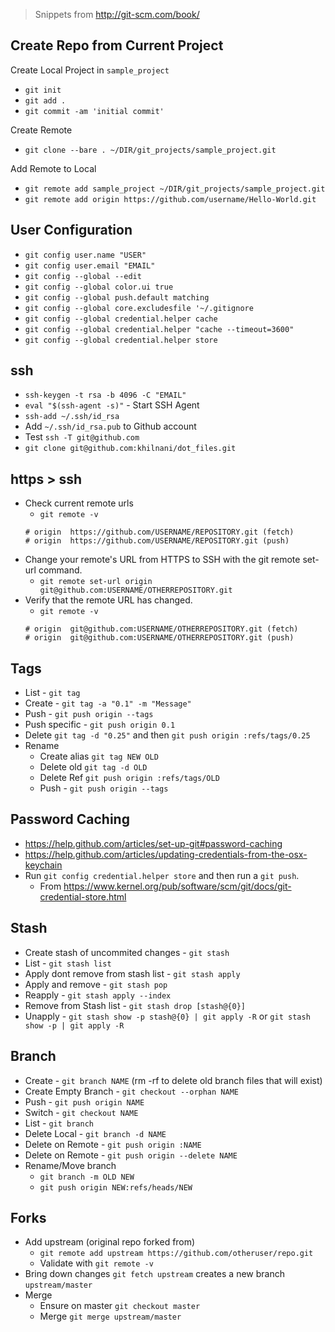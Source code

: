 > Snippets from http://git-scm.com/book/

Create Repo from Current Project
---------------

Create Local Project in `sample_project`

- `git init`
- `git add .`
- `git commit -am 'initial commit'`

Create Remote

- `git clone --bare . ~/DIR/git_projects/sample_project.git`

Add Remote to Local 

- `git remote add sample_project ~/DIR/git_projects/sample_project.git`
- `git remote add origin https://github.com/username/Hello-World.git`




User Configuration
---------------

* `git config user.name "USER"`
* `git config user.email "EMAIL"`
* `git config --global --edit`
* `git config --global color.ui true`
* `git config --global push.default matching`
* `git config --global core.excludesfile '~/.gitignore`
* `git config --global credential.helper cache`
* `git config --global credential.helper "cache --timeout=3600"`
* `git config --global credential.helper store`


ssh
----------
- `ssh-keygen -t rsa -b 4096 -C "EMAIL"`
- `eval "$(ssh-agent -s)"` - Start SSH Agent
- `ssh-add ~/.ssh/id_rsa`
- Add `~/.ssh/id_rsa.pub` to Github account
- Test `ssh -T git@github.com`
- `git clone git@github.com:khilnani/dot_files.git`

https > ssh
-----------
- Check current remote urls
  - `git remote -v`
  ```
  # origin  https://github.com/USERNAME/REPOSITORY.git (fetch)
  # origin  https://github.com/USERNAME/REPOSITORY.git (push)
  ```
- Change your remote's URL from HTTPS to SSH with the git remote set-url command.
  - `git remote set-url origin git@github.com:USERNAME/OTHERREPOSITORY.git`
- Verify that the remote URL has changed.
  - `git remote -v`
  ```
  # origin  git@github.com:USERNAME/OTHERREPOSITORY.git (fetch)
  # origin  git@github.com:USERNAME/OTHERREPOSITORY.git (push)
  ```


Tags
---------------

* List - `git tag`
* Create - `git tag -a "0.1" -m "Message"`
* Push - `git push origin --tags`
* Push specific - `git push origin 0.1`
* Delete `git tag -d "0.25"` and then `git push origin :refs/tags/0.25`
* Rename
  * Create alias `git tag NEW OLD`
  * Delete old `git tag -d OLD`
  * Delete Ref `git push origin :refs/tags/OLD`
  * Push - `git push origin --tags`

Password Caching
----------------

- https://help.github.com/articles/set-up-git#password-caching
- https://help.github.com/articles/updating-credentials-from-the-osx-keychain
- Run `git config credential.helper store` and then run a `git push`.
  - From https://www.kernel.org/pub/software/scm/git/docs/git-credential-store.html
  
Stash
---------------

* Create stash of uncommited changes - `git stash`
* List - `git stash list`
* Apply dont remove from stash list - `git stash apply`
* Apply and remove - `git stash pop`
* Reapply - `git stash apply --index`
* Remove from Stash list - `git stash drop [stash@{0}]`
* Unapply - `git stash show -p stash@{0} | git apply -R`  or `git stash show -p | git apply -R`

Branch
---------------

* Create - `git branch NAME` (rm -rf to delete old branch files that will exist)
* Create Empty Branch - `git checkout --orphan NAME`
* Push - `git push origin NAME`
* Switch - `git checkout NAME`
* List - `git branch`
* Delete Local - `git branch -d NAME`
* Delete on Remote - `git push origin :NAME`
* Delete on Remote - `git push origin --delete NAME`
* Rename/Move branch
  * `git branch -m OLD NEW`
  * `git push origin NEW:refs/heads/NEW`

Forks
---------------

* Add upstream (original repo forked from) 
  * `git remote add upstream https://github.com/otheruser/repo.git`
  * Validate with `git remote -v`
* Bring down changes `git fetch upstream` creates a new branch `upstream/master`
* Merge
  * Ensure on master `git checkout master`
  * Merge `git merge upstream/master`
 

